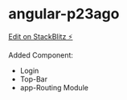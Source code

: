 # angular-p23ago

[Edit on StackBlitz ⚡️](https://stackblitz.com/edit/angular-p23ago)

Added Component:
* Login
* Top-Bar
* app-Routing Module